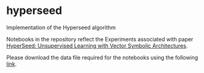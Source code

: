 # hyperseed
Implementation of the Hyperseed algorithm



Notebooks in the repository reflect the Experiments associated with paper [HyperSeed: Unsupervised Learning with Vector Symbolic Architectures](https://arxiv.org/abs/2110.08343).

Please download the data file required for the notebooks using the following [link](https://drive.google.com/file/d/1x1g4rA5dOoZ0NIaANwHlWseVIAM8ztHr/).  



